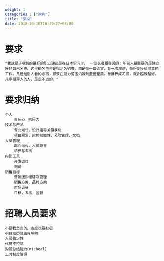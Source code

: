 ```yaml
---
weight: 1
Categories : ["架构"]
title: "架构"
date: 2018-10-10T16:49:27+08:00
---
```


# 要求
    "我这辈子收到的最好的职业建议是在日本实习时， 一位长者跟我说的：年轻人最重要的是建立好的自己名声。这里的名声不是指沽名钓誉。而是每一篇论文，每一次演讲，每份交接给同事的工作，凡是给别人看的东西，都要在能力范围内做到至善至美。慢慢养成习惯，就会越做越好。凡事糊弄人的人，是走不远的。"
# 要求归纳
    个人
        责任心，抗压力
    技术与产品
        专业知识，设计指导关键模块
        项目规划，架构前瞻性，风险管理，文档
    人员管理
        部门结构，人员职责
        培养与考核
    内部工具
        开发运维
        测试
    销售目标
        营销团队组建及管理
        销售方案，品牌方案
        市场调研
        目标，考核，监督
# 招聘人员要求
    不是我负责的，态度也要积极
    项目经历是否有帮助
    人员稳定性
    代码不挖坑
    沟通总结能力(micheal)
    工时制度管理
